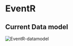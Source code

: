 # EventR

## Current Data model
![EventR-datamodel](https://user-images.githubusercontent.com/80380917/167701432-bd426692-ae44-450b-841a-82b528ab81ed.png)
